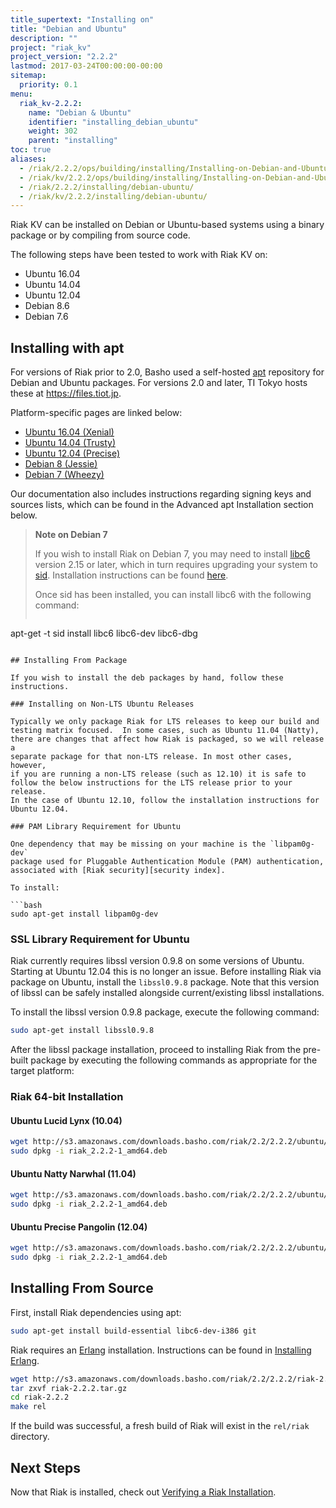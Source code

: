 ```yaml
---
title_supertext: "Installing on"
title: "Debian and Ubuntu"
description: ""
project: "riak_kv"
project_version: "2.2.2"
lastmod: 2017-03-24T00:00:00-00:00
sitemap:
  priority: 0.1
menu:
  riak_kv-2.2.2:
    name: "Debian & Ubuntu"
    identifier: "installing_debian_ubuntu"
    weight: 302
    parent: "installing"
toc: true
aliases:
  - /riak/2.2.2/ops/building/installing/Installing-on-Debian-and-Ubuntu
  - /riak/kv/2.2.2/ops/building/installing/Installing-on-Debian-and-Ubuntu
  - /riak/2.2.2/installing/debian-ubuntu/
  - /riak/kv/2.2.2/installing/debian-ubuntu/
---
```


[install source index]: {{<baseurl>}}riak/kv/2.2.2/setup/installing/source/
[security index]: {{<baseurl>}}riak/kv/2.2.2/using/security/
[install source erlang]: {{<baseurl>}}riak/kv/2.2.2/setup/installing/source/erlang
[install verify]: {{<baseurl>}}riak/kv/2.2.2/setup/installing/verify

Riak KV can be installed on Debian or Ubuntu-based systems using a binary
package or by compiling from source code.

The following steps have been tested to work with Riak KV on:

- Ubuntu 16.04
- Ubuntu 14.04
- Ubuntu 12.04
- Debian 8.6
- Debian 7.6

## Installing with apt

For versions of Riak prior to 2.0, Basho used a self-hosted
[apt](http://en.wikipedia.org/wiki/Advanced_Packaging_Tool) repository
for Debian and Ubuntu packages. For versions 2.0 and later, TI Tokyo hosts these at https://files.tiot.jp.

Platform-specific pages are linked below:

* [Ubuntu 16.04 (Xenial)](https://files.tiot.jp/riak/kv/2.2/2.2.2/ubuntu/xenial/riak_2.2.2-1_amd64.deb)
* [Ubuntu 14.04 (Trusty)](https://files.tiot.jp/riak/kv/2.2/2.2.2/ubuntu/trusty/riak_2.2.2-1_amd64.deb)
* [Ubuntu 12.04 (Precise)](https://files.tiot.jp/riak/kv/2.2/2.2.2/ubuntu/precise/riak_2.2.2-1_amd64.deb)
* [Debian 8 (Jessie)](https://files.tiot.jp/riak/kv/2.2/2.2.2/debian/jessie/riak_2.2.2-1_amd64.deb)
* [Debian 7 (Wheezy)](https://files.tiot.jp/riak/kv/2.2/2.2.2/debian/wheezy/riak_2.2.2-1_amd64.deb)

Our documentation also includes instructions regarding signing keys and
sources lists, which can be found in the Advanced apt Installation section below.

> **Note on Debian 7**
>
> If you wish to install Riak on Debian 7, you may need to install
[libc6](https://packages.debian.org/search?keywords=libc6) version 2.15 or
later, which in turn requires upgrading your system to
[sid](https://www.debian.org/releases/sid/). Installation instructions
can be found
[here](https://wiki.debian.org/DebianUnstable#How_do_I_install_Sid.3F).
>
> Once sid has been installed, you can install libc6 with the following
command:
>
>```bash
apt-get -t sid install libc6 libc6-dev libc6-dbg
```

## Installing From Package

If you wish to install the deb packages by hand, follow these
instructions.

### Installing on Non-LTS Ubuntu Releases

Typically we only package Riak for LTS releases to keep our build and
testing matrix focused.  In some cases, such as Ubuntu 11.04 (Natty),
there are changes that affect how Riak is packaged, so we will release a
separate package for that non-LTS release. In most other cases, however,
if you are running a non-LTS release (such as 12.10) it is safe to
follow the below instructions for the LTS release prior to your release.
In the case of Ubuntu 12.10, follow the installation instructions for
Ubuntu 12.04.

### PAM Library Requirement for Ubuntu

One dependency that may be missing on your machine is the `libpam0g-dev`
package used for Pluggable Authentication Module (PAM) authentication,
associated with [Riak security][security index].

To install:

```bash
sudo apt-get install libpam0g-dev
```

### SSL Library Requirement for Ubuntu

Riak currently requires libssl version 0.9.8 on some versions of Ubuntu.
Starting at Ubuntu 12.04 this is no longer an issue. Before installing
Riak via package on Ubuntu, install the `libssl0.9.8` package. Note that
this version of libssl can be safely installed alongside
current/existing libssl installations.

To install the libssl version 0.9.8 package, execute the following
command:

```bash
sudo apt-get install libssl0.9.8
```

After the libssl package installation, proceed to installing Riak from
the pre-built package by executing the following commands as appropriate
for the target platform:

### Riak 64-bit Installation

#### Ubuntu Lucid Lynx (10.04)

```bash
wget http://s3.amazonaws.com/downloads.basho.com/riak/2.2/2.2.2/ubuntu/lucid/riak_2.2.2-1_amd64.deb
sudo dpkg -i riak_2.2.2-1_amd64.deb
```

#### Ubuntu Natty Narwhal (11.04)

```bash
wget http://s3.amazonaws.com/downloads.basho.com/riak/2.2/2.2.2/ubuntu/natty/riak_2.2.2-1_amd64.deb
sudo dpkg -i riak_2.2.2-1_amd64.deb
```

#### Ubuntu Precise Pangolin (12.04)

```bash
wget http://s3.amazonaws.com/downloads.basho.com/riak/2.2/2.2.2/ubuntu/precise/riak_2.2.2-1_amd64.deb
sudo dpkg -i riak_2.2.2-1_amd64.deb
```

## Installing From Source

First, install Riak dependencies using apt:

```bash
sudo apt-get install build-essential libc6-dev-i386 git
```

Riak requires an [Erlang](http://www.erlang.org/) installation.
Instructions can be found in [Installing Erlang][install source erlang].

```bash
wget http://s3.amazonaws.com/downloads.basho.com/riak/2.2/2.2.2/riak-2.2.2.tar.gz
tar zxvf riak-2.2.2.tar.gz
cd riak-2.2.2
make rel
```

If the build was successful, a fresh build of Riak will exist in the
`rel/riak` directory.

## Next Steps

Now that Riak is installed, check out [Verifying a Riak Installation][install verify].
